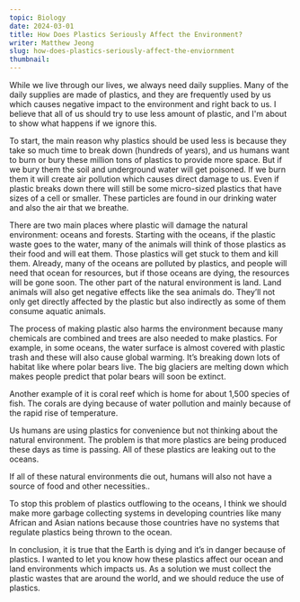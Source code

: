 ```yaml
---
topic: Biology
date: 2024-03-01
title: How Does Plastics Seriously Affect the Environment?
writer: Matthew Jeong
slug: how-does-plastics-seriously-affect-the-enviornment
thumbnail:
---
```

While we live through our lives, we always need daily supplies. Many of the daily supplies are made of plastics, and they are frequently used by us which causes negative impact to the environment and right back to us. I believe that all of us should try to use less amount of plastic, and I'm about to show what happens if we ignore this.

To start, the main reason why plastics should be used less is because they take so much time to break down (hundreds of years), and us humans want to burn or bury these million tons of plastics to provide more space. But if we bury them the soil and underground water will get poisoned. If we burn them it will create air pollution which causes direct damage to us. Even if plastic breaks down there will still be some micro-sized plastics that have sizes of a cell or smaller. These particles are found in our drinking water and also the air that we breathe.

There are two main places where plastic will damage the natural environment: oceans and forests. Starting with the oceans, if the plastic waste goes to the water, many of the animals will think of those plastics as their food and will eat them. Those plastics will get stuck to them and kill them. Already, many of the oceans are polluted by plastics, and people will need that ocean for resources, but if those oceans are dying, the resources will be gone soon.
The other part of the natural environment is land. Land animals will also get negative effects like the sea animals do. They’ll not only get directly affected by the plastic but also indirectly as some of them consume aquatic animals. 

The process of making plastic also harms the environment because many chemicals are combined and trees are also needed to make plastics. For example, in some oceans, the water surface is almost covered with plastic trash and these will also cause global warming. It’s breaking down lots of habitat like where polar bears live. The big glaciers are melting down which makes people predict that polar bears will soon be extinct. 

Another example of it is coral reef which is home for about 1,500 species of fish.
The corals are dying because of water pollution and mainly because of the rapid rise of temperature.

Us humans are using plastics for convenience but not thinking about the natural environment. The problem is that more plastics are being produced these days as time is passing. All of these plastics are leaking out to the oceans.

If all of these natural environments die out, humans will also not have a source of food and other necessities..

To stop this problem of plastics outflowing to the oceans, I think we should make more garbage collecting systems in developing countries like many African and Asian nations because those countries have no systems that regulate plastics being thrown to the ocean.


In conclusion, it is true that the Earth is dying and it’s in danger because of plastics. I wanted to let you know how these plastics affect our ocean and land environments which impacts us. As a solution we must collect the plastic wastes that are around the world, and we should reduce the use of plastics.